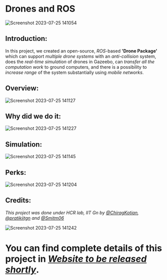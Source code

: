 # Drones and ROS
![Screenshot 2023-07-25 141054](https://github.com/ChiragKotian/RaspberryPiDrone/assets/117931123/e7c342e8-cf61-47a6-b984-e710e37a78e5)
## Introduction:
In this project, we created an open-source, _ROS_-based **'Drone Package'** which can support _multiple drone systems_ with an _anti-collision_ system, does the _real-time simulation_ of drones in Gazeebo, can _transfer all the computation work_ to ground computers, and there is a possibility to _increase range_ of the system substantially using _mobile networks_.

## Overview:

![Screenshot 2023-07-25 141127](https://github.com/ChiragKotian/RaspberryPiDrone/assets/117931123/70d3b558-3861-4c2e-a82a-6c8e609c0d19)

## Why did we do it:


![Screenshot 2023-07-25 141227](https://github.com/ChiragKotian/RaspberryPiDrone/assets/117931123/47c9323e-0aa8-4d4e-a591-559e97c1e0e5)

## Simulation:


![Screenshot 2023-07-25 141145](https://github.com/ChiragKotian/RaspberryPiDrone/assets/117931123/6ec2c515-bdda-4019-9610-b5f2cd396d97)

## Perks: 

![Screenshot 2023-07-25 141204](https://github.com/ChiragKotian/RaspberryPiDrone/assets/117931123/bc3a0940-0a99-40c9-a2d4-129b5701bede)

## Credits:

_This project was done under HCR lab, IIT Gn by  [@ChiragKotian](https://www.github.com/ChiragKotian), [@pratikiitgn](https://www.github.com/pratikiitgn) and [@Smitm06](https://github.com/Smitm06)_

![Screenshot 2023-07-25 141242](https://github.com/ChiragKotian/RaspberryPiDrone/assets/117931123/995befbf-10f0-44c8-8197-c9aec5ead124)

# You can find complete details of this project in [_Website to be released shortly_](https://chiragkotian.github.io).


